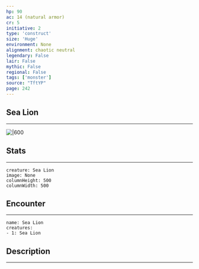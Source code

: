 ```yaml
---
hp: 90
ac: 14 (natural armor)
cr: 5
initiative: 2
type: 'construct'    
size: 'Huge'
environment: None
alignment: chaotic neutral
legendary: False
lair: False
mythic: False
regional: False
tags: ['monster']
source: "TftYP"
page: 242
---
```


## Sea Lion
---

![|600](D:/Program%20Files/5e.tools/img/bestiary/TftYP/Sea%20Lion.jpg)

## Stats
---

```statblock
creature: Sea Lion
image: None
columnHeight: 500
columnWidth: 500
```

## Encounter
---

```encounter-table
name: Sea Lion
creatures:
- 1: Sea Lion
```

## Description
---




